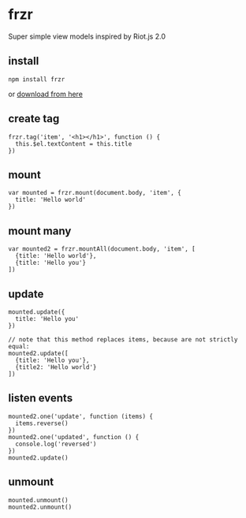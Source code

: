 # frzr
Super simple view models inspired by Riot.js 2.0

## install

    npm install frzr
    
  or [download from here](http://pakastin.github.io/frzr/dist/frzr.js)

## create tag

    frzr.tag('item', '<h1></h1>', function () {
      this.$el.textContent = this.title
    })
    
## mount

    var mounted = frzr.mount(document.body, 'item', {
      title: 'Hello world'
    })
    
## mount many

    var mounted2 = frzr.mountAll(document.body, 'item', [
      {title: 'Hello world'},
      {title: 'Hello you'}
    ])
    
## update

    mounted.update({
      title: 'Hello you'
    })
    
    // note that this method replaces items, because are not strictly equal:
    mounted2.update([
      {title: 'Hello you'},
      {title2: 'Hello world'}
    ]) 
    
## listen events

    mounted2.one('update', function (items) {
      items.reverse()
    })
    mounted2.one('updated', function () {
      console.log('reversed')
    })
    mounted2.update()
    
## unmount

    mounted.unmount()
    mounted2.unmount()
